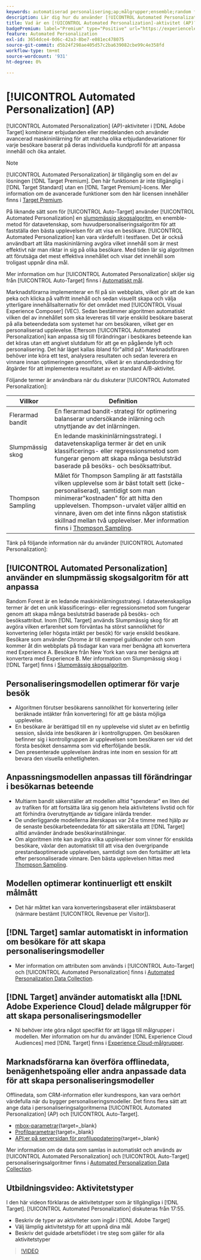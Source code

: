 ```yaml
---
keywords: automatiserad personalisering;ap;målgrupper;ensemble;random forest;multi-väpnad bandit;thompson sampling;ml;maskininlärning
description: Lär dig hur du använder [!UICONTROL Automated Personalization] (AP) aktiviteter i  [!DNL Adobe Target] som använder avancerad maskininlärning för att matcha olika erbjudandevariationer för varje besökare.
title: Vad är en [!UICONTROL Automated Personalization]-aktivitet (AP)?
badgePremium: label="Premium" type="Positive" url="https://experienceleague.adobe.com/docs/target/using/introduction/intro.html?lang=en#premium newtab=true" tooltip="Se vad som ingår i Target Premium."
feature: Automated Personalization
exl-id: 3654dce4-0d6c-42a3-8be7-e081ec478075
source-git-commit: d5b24f298ae405d57c2ba639082cbe99c4e358fd
workflow-type: tm+mt
source-wordcount: '931'
ht-degree: 0%

---
```


# [!UICONTROL Automated Personalization] (AP)

[!UICONTROL Automated Personalization] (AP)-aktiviteter i [!DNL Adobe Target] kombinerar erbjudanden eller meddelanden och använder avancerad maskininlärning för att matcha olika erbjudandevariationer för varje besökare baserat på deras individuella kundprofil för att anpassa innehåll och öka antalet.

>[!NOTE]
>
>[!UICONTROL Automated Personalization] är tillgänglig som en del av lösningen [!DNL Target Premium]. Den här funktionen är inte tillgänglig i [!DNL Target Standard] utan en [!DNL Target Premium]-licens. Mer information om de avancerade funktioner som den här licensen innehåller finns i [Target Premium](/help/main/c-intro/intro.md#premium).

På liknande sätt som för [!UICONTROL Auto-Target] använder [!UICONTROL Automated Personalization] en [slumpmässig skogsalgoritm](/help/main/c-activities/t-automated-personalization/algo-random-forest.md), en enemble-metod för datavetenskap, som huvudpersonaliseringsalgoritm för att fastställa den bästa upplevelsen för att visa en besökare. [!UICONTROL Automated Personalization] kan vara värdefullt i testfasen. Det är också användbart att låta maskininlärning avgöra vilket innehåll som är mest effektivt när man riktar in sig på olika besökare. Med tiden lär sig algoritmen att förutsäga det mest effektiva innehållet och visar det innehåll som troligast uppnår dina mål.

Mer information om hur [!UICONTROL Automated Personalization] skiljer sig från [!UICONTROL Auto-Target] finns i [Automatiskt mål](/help/main/c-activities/auto-target/auto-target-to-optimize.md#section_BA4D83BE40F14A96BE7CBC7C7CF2A8FB).

Marknadsförarna implementerar en fil på sin webbplats, vilket gör att de kan peka och klicka på valfritt innehåll och sedan visuellt skapa och välja ytterligare innehållsalternativ för det området med [!UICONTROL Visual Experience Composer] (VEC). Sedan bestämmer algoritmen automatiskt vilken del av innehållet som ska levereras till varje enskild besökare baserat på alla beteendedata som systemet har om besökaren, vilket ger en personaliserad upplevelse. Eftersom [!UICONTROL Automated Personalization] kan anpassa sig till förändringar i besökares beteende kan det köras utan ett angivet slutdatum för att ge en pågående lyft och personalisering. Det här läget kallas ibland för&quot;alltid på&quot;. Marknadsföraren behöver inte köra ett test, analysera resultaten och sedan leverera en vinnare innan optimeringen genomförs, vilket är en standardordning för åtgärder för att implementera resultatet av en standard A/B-aktivitet.

Följande termer är användbara när du diskuterar [!UICONTROL Automated Personalization]:

| Villkor | Definition |
|---|---|
| Flerarmad bandit | En flerarmad bandit-strategi för optimering balanserar undersökande inlärning och utnyttjande av det inlärningen. |
| Slumpmässig skog | En ledande maskininlärningsstrategi. I datavetenskapliga termer är det en unik klassificerings- eller regressionsmetod som fungerar genom att skapa många beslutsträd baserade på besöks- och besöksattribut. |
| Thompson Sampling | Målet för Thompson Sampling är att fastställa vilken upplevelse som är bäst totalt sett (icke-personaliserad), samtidigt som man minimerar&quot;kostnaden&quot; för att hitta den upplevelsen. Thompson-urvalet väljer alltid en vinnare, även om det inte finns någon statistisk skillnad mellan två upplevelser. Mer information finns i [Thompson Sampling](https://en.wikipedia.org/wiki/Thompson_sampling). |

Tänk på följande information när du använder [!UICONTROL Automated Personalization]:

## [!UICONTROL Automated Personalization] använder en slumpmässig skogsalgoritm för att anpassa

Random Forest är en ledande maskininlärningsstrategi. I datavetenskapliga termer är det en unik klassificerings- eller regressionsmetod som fungerar genom att skapa många beslutsträd baserade på besöks- och besöksattribut. Inom [!DNL Target] används Slumpmässig skog för att avgöra vilken erfarenhet som förväntas ha störst sannolikhet för konvertering (eller högsta intäkt per besök) för varje enskild besökare. Besökare som använder Chrome är till exempel guldkunder och som kommer åt din webbplats på tisdagar kan vara mer benägna att konvertera med Experience A. Besökare från New York kan vara mer benägna att konvertera med Experience B. Mer information om Slumpmässig skog i [!DNL Target] finns i [Slumpmässig skogsalgoritm](/help/main/c-activities/t-automated-personalization/algo-random-forest.md).

## Personaliseringsmodellen optimerar för varje besök

* Algoritmen förutser besökarens sannolikhet för konvertering (eller beräknade intäkter från konvertering) för att ge bästa möjliga upplevelse.
* En besökare är berättigad till en ny upplevelse vid slutet av en befintlig session, såvida inte besökaren är i kontrollgruppen. Om besökaren befinner sig i kontrollgruppen är upplevelsen som besökaren ser vid det första besöket densamma som vid efterföljande besök.
* Den presenterade upplevelsen ändras inte inom en session för att bevara den visuella enhetligheten.

## Anpassningsmodellen anpassas till förändringar i besökarnas beteende

* Multiarm bandit säkerställer att modellen alltid &quot;spenderar&quot; en liten del av trafiken för att fortsätta lära sig genom hela aktivitetens livstid och för att förhindra överutnyttjande av tidigare inlärda trender.
* De underliggande modellerna återskapas var 24:e timme med hjälp av de senaste besökarbeteendedata för att säkerställa att [!DNL Target] alltid använder ändrade besökarinställningar.
* Om algoritmen inte kan avgöra vilka upplevelser som vinner för enskilda besökare, växlar den automatiskt till att visa den övergripande prestandaoptimerade upplevelsen, samtidigt som den fortsätter att leta efter personaliserade vinnare. Den bästa upplevelsen hittas med [Thompson Sampling](https://en.wikipedia.org/wiki/Thompson_sampling).

## Modellen optimerar kontinuerligt ett enskilt målmått

* Det här måttet kan vara konverteringsbaserat eller intäktsbaserat (närmare bestämt [!UICONTROL Revenue per Visitor]).

## [!DNL Target] samlar automatiskt in information om besökare för att skapa personaliseringsmodeller

* Mer information om attributen som används i [!UICONTROL Auto-Target] och [!UICONTROL Automated Personalization] finns i [Automated Personalization Data Collection](/help/main/c-activities/t-automated-personalization/ap-data.md).

## [!DNL Target] använder automatiskt alla [!DNL Adobe Experience Cloud] delade målgrupper för att skapa personaliseringsmodeller

* Ni behöver inte göra något specifikt för att lägga till målgrupper i modellen. Mer information om hur du använder [!DNL Experience Cloud Audiences] med [!DNL Target] finns i [Experience Cloud-målgrupper](/help/main/c-integrating-target-with-mac/mmp.md).

## Marknadsförarna kan överföra offlinedata, benägenhetspoäng eller andra anpassade data för att skapa personaliseringsmodeller

Offlinedata, som CRM-information eller kundrespons, kan vara oerhört värdefulla när du bygger personaliseringsmodeller. Det finns flera sätt att ange data i personaliseringsalgoritmerna [!UICONTROL Automated Personalization] (AP) och [!UICONTROL Auto-Target].

* [mbox-parametrar](https://experienceleague.adobe.com/docs/target-dev/developer/implementation/methods/methods-to-get-data-into-target.html){target=_blank}
* [Profilparametrar](https://experienceleague.adobe.com/docs/target-dev/developer/implementation/methods/methods-to-get-data-into-target.html){target=_blank}
* [API:er på serversidan för profiluppdatering](https://experienceleague.adobe.com/docs/target-dev/developer/implementation/methods/methods-to-get-data-into-target.html){target=_blank}

Mer information om de data som samlas in automatiskt och används av [!UICONTROL Automated Personalization] och [!UICONTROL Auto-Target] personaliseringsalgoritmer finns i [Automated Personalization Data Collection](/help/main/c-activities/t-automated-personalization/ap-data.md).

## Utbildningsvideo: Aktivitetstyper

I den här videon förklaras de aktivitetstyper som är tillgängliga i [!DNL Target]. [!UICONTROL Automated Personalization] diskuteras från 17:55.

* Beskriv de typer av aktiviteter som ingår i [!DNL Adobe Target]
* Välj lämplig aktivitetstyp för att uppnå dina mål
* Beskriv det guidade arbetsflödet i tre steg som gäller för alla aktivitetstyper

>[!VIDEO](https://video.tv.adobe.com/v/17386)

